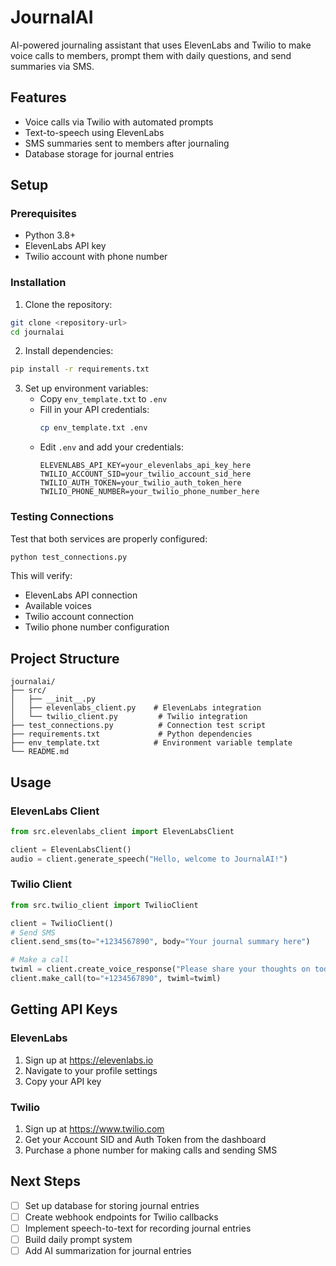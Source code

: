# JournalAI

AI-powered journaling assistant that uses ElevenLabs and Twilio to make voice calls to members, prompt them with daily questions, and send summaries via SMS.

## Features

- Voice calls via Twilio with automated prompts
- Text-to-speech using ElevenLabs
- SMS summaries sent to members after journaling
- Database storage for journal entries

## Setup

### Prerequisites

- Python 3.8+
- ElevenLabs API key
- Twilio account with phone number

### Installation

1. Clone the repository:
```bash
git clone <repository-url>
cd journalai
```

2. Install dependencies:
```bash
pip install -r requirements.txt
```

3. Set up environment variables:
   - Copy `env_template.txt` to `.env`
   - Fill in your API credentials:
     ```bash
     cp env_template.txt .env
     ```
   - Edit `.env` and add your credentials:
     ```
     ELEVENLABS_API_KEY=your_elevenlabs_api_key_here
     TWILIO_ACCOUNT_SID=your_twilio_account_sid_here
     TWILIO_AUTH_TOKEN=your_twilio_auth_token_here
     TWILIO_PHONE_NUMBER=your_twilio_phone_number_here
     ```

### Testing Connections

Test that both services are properly configured:

```bash
python test_connections.py
```

This will verify:
- ElevenLabs API connection
- Available voices
- Twilio account connection
- Twilio phone number configuration

## Project Structure

```
journalai/
├── src/
│   ├── __init__.py
│   ├── elevenlabs_client.py    # ElevenLabs integration
│   └── twilio_client.py         # Twilio integration
├── test_connections.py          # Connection test script
├── requirements.txt             # Python dependencies
├── env_template.txt            # Environment variable template
└── README.md
```

## Usage

### ElevenLabs Client

```python
from src.elevenlabs_client import ElevenLabsClient

client = ElevenLabsClient()
audio = client.generate_speech("Hello, welcome to JournalAI!")
```

### Twilio Client

```python
from src.twilio_client import TwilioClient

client = TwilioClient()
# Send SMS
client.send_sms(to="+1234567890", body="Your journal summary here")

# Make a call
twiml = client.create_voice_response("Please share your thoughts on today's prompt.")
client.make_call(to="+1234567890", twiml=twiml)
```

## Getting API Keys

### ElevenLabs
1. Sign up at https://elevenlabs.io
2. Navigate to your profile settings
3. Copy your API key

### Twilio
1. Sign up at https://www.twilio.com
2. Get your Account SID and Auth Token from the dashboard
3. Purchase a phone number for making calls and sending SMS

## Next Steps

- [ ] Set up database for storing journal entries
- [ ] Create webhook endpoints for Twilio callbacks
- [ ] Implement speech-to-text for recording journal entries
- [ ] Build daily prompt system
- [ ] Add AI summarization for journal entries
